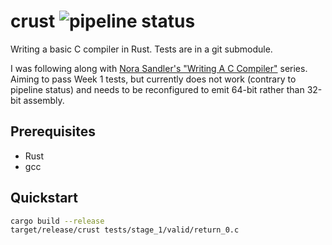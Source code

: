 # crust ![pipeline status](https://gitlab.com/jameshiew/crust/badges/master/pipeline.svg)

Writing a basic C compiler in Rust. Tests are in a git submodule.

I was following along with [Nora Sandler's "Writing A C Compiler"](https://norasandler.com/2017/11/29/Write-a-Compiler.html) series. Aiming to pass Week 1 tests, but currently does not work (contrary to pipeline status) and needs to be reconfigured to emit 64-bit rather than 32-bit assembly.

## Prerequisites
* Rust
* gcc

## Quickstart
```bash
cargo build --release
target/release/crust tests/stage_1/valid/return_0.c
```
